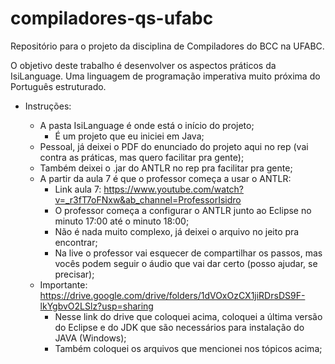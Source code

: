 # compiladores-qs-ufabc
Repositório para o projeto da disciplina de Compiladores do BCC na UFABC.

O objetivo deste trabalho é desenvolver os aspectos práticos da
IsiLanguage. Uma linguagem de programação imperativa muito
próxima do Português estruturado.

- Instruções:
	
	- A pasta IsiLanguage é onde está o início do projeto;
		- É um projeto que eu iniciei em Java;
	- Pessoal, já deixei o PDF do enunciado do projeto aqui no rep (vai contra as práticas, mas quero facilitar pra gente);
	- Também deixei o .jar do ANTLR no rep pra facilitar pra gente;
	- A partir da aula 7 é que o professor começa a usar o ANTLR:
		- Link aula 7: https://www.youtube.com/watch?v=_r3fT7oFNxw&ab_channel=ProfessorIsidro
		- O professor começa a configurar o ANTLR junto ao Eclipse no minuto 17:00 até o minuto 18:00;
		- Não é nada muito complexo, já deixei o arquivo no jeito pra encontrar;
		- Na live o professor vai esquecer de compartilhar os passos, mas vocês podem seguir o áudio que vai dar certo (posso ajudar, se precisar);
	- Importante: https://drive.google.com/drive/folders/1dVOxOzCX1jiRDrsDS9F-lkYgbvO2LSlz?usp=sharing
		- Nesse link do drive que coloquei acima, coloquei a última versão do Eclipse e do JDK que são necessários para instalação do JAVA (Windows);
		- Também coloquei os arquivos que mencionei nos tópicos acima;

